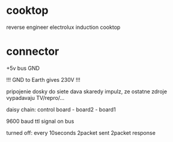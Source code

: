 # cooktop
reverse engineer electrolux induction cooktop


# connector
+5v
bus
GND

!!! GND to Earth gives 230V !!!

pripojenie dosky do siete dava skaredy impulz, ze ostatne zdroje vypadavaju TV/repro/...

daisy chain: control board - board2 - board1

9600 baud ttl signal on bus


turned off:
every 10seconds 2packet sent 2packet response



